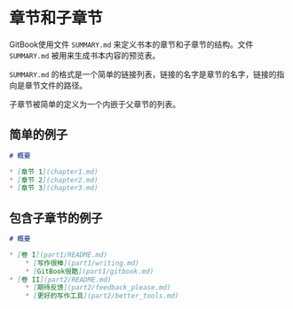 # 章节和子章节

GitBook使用文件 `SUMMARY.md` 来定义书本的章节和子章节的结构。文件 `SUMMARY.md` 被用来生成书本内容的预览表。

`SUMMARY.md` 的格式是一个简单的链接列表，链接的名字是章节的名字，链接的指向是章节文件的路径。

子章节被简单的定义为一个内嵌于父章节的列表。

## 简单的例子

```markdown
# 概要

* [章节 1](chapter1.md)
* [章节 2](chapter2.md)
* [章节 3](chapter3.md)
```

## 包含子章节的例子

```markdown
# 概要

* [卷 I](part1/README.md)
    * [写作很棒](part1/writing.md)
    * [GitBook很酷](part1/gitbook.md)
* [卷 II](part2/README.md)
    * [期待反馈](part2/feedback_please.md)
    * [更好的写作工具](part2/better_tools.md)
```


